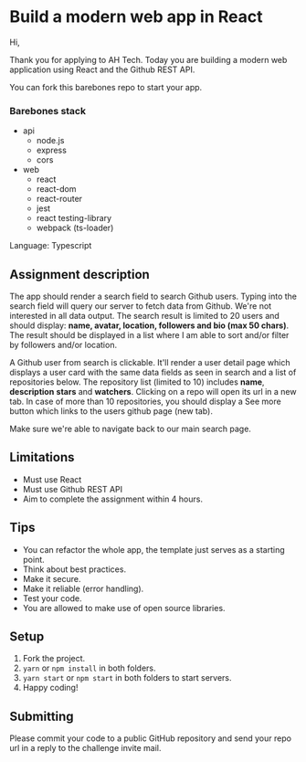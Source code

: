 # Build a modern web app in React

Hi,

Thank you for applying to AH Tech. Today you are building a modern web application using React and the Github REST API. 

You can fork this barebones repo to start your app.

### Barebones stack
* api
  * node.js
  * express
  * cors
* web
  * react
  * react-dom
  * react-router
  * jest
  * react testing-library
  * webpack (ts-loader)

Language: Typescript

## Assignment description
The app should render a search field to search Github users. Typing into the search field will query our server to fetch data from Github. We're not interested in all data output. The search result is limited to 20 users and should display: **name, avatar, location, followers and bio (max 50 chars)**. 
The result should be displayed in a list where I am able to sort and/or filter by followers and/or location. 

A Github user from search is clickable. It'll render a user detail page which displays a user card with the same data fields as seen in search and a list of repositories below. 
The repository list (limited to 10) includes **name**, **description** **stars** and **watchers**. Clicking on a repo will open its url in a new tab. In case of more than 10 repositories, you should display a See more button which links to the users github page (new tab). 

Make sure we're able to navigate back to our main search page.


## Limitations

* Must use React
* Must use Github REST API
* Aim to complete the assignment within 4 hours.

## Tips

* You can refactor the whole app, the template just serves as a starting point.
* Think about best practices.
* Make it secure.
* Make it reliable (error handling).
* Test your code.
* You are allowed to make use of open source libraries.


## Setup

1. Fork the project.
2. `yarn` or `npm install` in both folders.
3. `yarn start` or `npm start` in both folders to start servers.
4. Happy coding! 


## Submitting 
Please commit your code to a public GitHub repository and send your repo url in a reply to the challenge invite mail.

